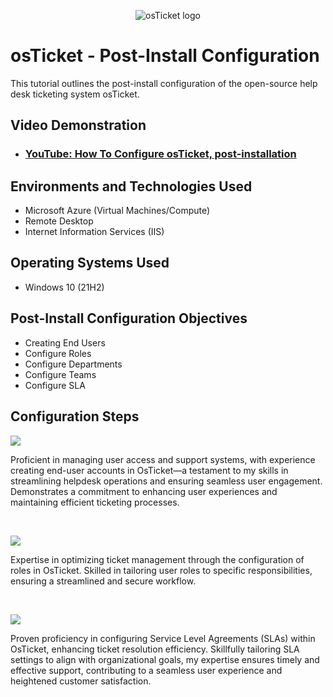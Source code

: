 <p align="center">
<img src="https://i.imgur.com/Clzj7Xs.png" alt="osTicket logo"/>
</p>

<h1>osTicket - Post-Install Configuration</h1>
This tutorial outlines the post-install configuration of the open-source help desk ticketing system osTicket.<br />


<h2>Video Demonstration</h2>

- ### [YouTube: How To Configure osTicket, post-installation](https://www.youtube.com/watch?v=HGywPhfKt4E)

<h2>Environments and Technologies Used</h2>

- Microsoft Azure (Virtual Machines/Compute)
- Remote Desktop
- Internet Information Services (IIS)

<h2>Operating Systems Used </h2>

- Windows 10</b> (21H2)

<h2>Post-Install Configuration Objectives</h2>

- Creating End Users
- Configure Roles
- Configure Departments
- Configure Teams
- Configure SLA

<h2>Configuration Steps</h2>

<p>
<img src="https://i.imgur.com/3wKWko4.png"/>
</p>
<p>
Proficient in managing user access and support systems, with experience creating end-user accounts in OsTicket—a testament to my skills in streamlining helpdesk operations and ensuring seamless user engagement. Demonstrates a commitment to enhancing user experiences and maintaining efficient ticketing processes.
</p>
<br />

<p>
<img src="https://i.imgur.com/xnmsYZR.png"/>
</p>
<p>
Expertise in optimizing ticket management through the configuration of roles in OsTicket. Skilled in tailoring user roles to specific responsibilities, ensuring a streamlined and secure workflow.
</p>
<br />

<p>
<img src="https://i.imgur.com/IMdykoS.png"/>
</p>
<p>
Proven proficiency in configuring Service Level Agreements (SLAs) within OsTicket, enhancing ticket resolution efficiency. Skillfully tailoring SLA settings to align with organizational goals, my expertise ensures timely and effective support, contributing to a seamless user experience and heightened customer satisfaction.
</p>
<br />
